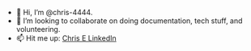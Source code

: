 - 👋 Hi, I’m @chris-4444. 
- 👀 I’m looking to collaborate on doing documentation, tech stuff, and volunteering.
- 📫 Hit me up: [Chris E LinkedIn](https://www.linkedin.com/in/chrisestepa/)


<!---
- 📫 How to reach me ...
--->
<!---
chris-4444/chris-4444 is a ✨ special ✨ repository because its `README.md` (this file) appears on your GitHub profile.
You can click the Preview link to take a look at your changes.
--->

